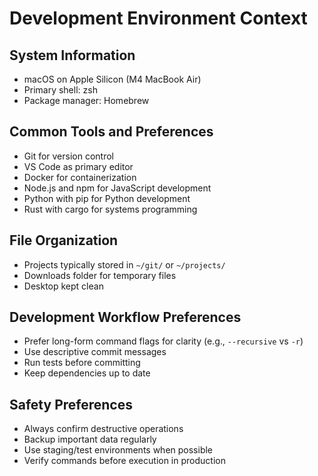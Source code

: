 # Development Environment Context

## System Information
- macOS on Apple Silicon (M4 MacBook Air)
- Primary shell: zsh
- Package manager: Homebrew

## Common Tools and Preferences
- Git for version control
- VS Code as primary editor
- Docker for containerization
- Node.js and npm for JavaScript development
- Python with pip for Python development
- Rust with cargo for systems programming

## File Organization
- Projects typically stored in `~/git/` or `~/projects/`
- Downloads folder for temporary files
- Desktop kept clean

## Development Workflow Preferences
- Prefer long-form command flags for clarity (e.g., `--recursive` vs `-r`)
- Use descriptive commit messages
- Run tests before committing
- Keep dependencies up to date

## Safety Preferences
- Always confirm destructive operations
- Backup important data regularly
- Use staging/test environments when possible
- Verify commands before execution in production
